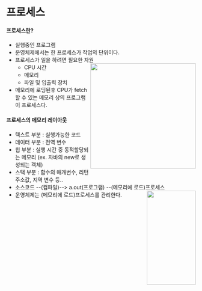 # 프로세스   

#### 프로세스란?   
- 실행중인 프로그램
- 운영체제에서는 한 프로세스가 작업의 단위이다.
- 프로세스가 일을 하려면 필요한 자원<img src="https://user-images.githubusercontent.com/81418010/221090198-e1ec4adf-7e1e-4595-a189-728fd71816c4.png" height="280px" width="280px" align="right">
  - CPU 시간
  - 메모리
  - 파일 및 입출력 장치   
- 메모리에 로딩된후 CPU가 fetch할 수 있는 메모리 상의 프로그램이 프로세스다.
#### 프로세스의 메모리 레이아웃
- 텍스트 부분 : 실행가능한 코드
- 데이터 부분 : 전역 변수
- 힙 부분 : 실행 시간 중 동적할당되는 메모리 (ex. 자바의 new로 생성되는 객체)
- 스택 부분 : 함수의 매개변수, 리턴 주소값, 지역 변수 등..
- 소스코드 --(컴파일)--> a.out(프로그램) --(메모리에 로드)프로세스
- 운영체제는 (메모리에 로드)프로세스를 관리한다.<img src="https://user-images.githubusercontent.com/81418010/221092145-07d97c2e-af75-42eb-a7f5-79b7912e6b9b.png" height="250px" width="130px" align="right">

